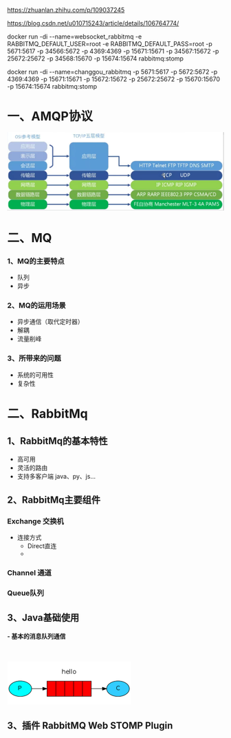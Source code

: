 https://zhuanlan.zhihu.com/p/109037245



https://blog.csdn.net/u010715243/article/details/106764774/

docker run -di --name=websocket_rabbitmq -e RABBITMQ_DEFAULT_USER=root -e RABBITMQ_DEFAULT_PASS=root  -p 5671:5617 -p 34566:5672 -p 4369:4369 -p 15671:15671 -p 34567:15672 -p 25672:25672 -p 34568:15670 -p 15674:15674  rabbitmq:stomp



docker run -di --name=changgou_rabbitmq -p 5671:5617 -p 5672:5672 -p 4369:4369 -p 15671:15671 -p 15672:15672 -p 25672:25672 -p 15670:15670 -p 15674:15674 rabbitmq:stomp



# 一、AMQP协议



![image-20201112140547849](img/image-20201112140547849.png)

# 二、MQ

### 1、MQ的主要特点

- 队列
- 异步

### 2、MQ的运用场景

- 异步通信（取代定时器）
- 解耦
- 流量削峰

### 3、所带来的问题

- 系统的可用性
- 复杂性

# 二、RabbitMq

## 1、RabbitMq的基本特性

- 高可用
- 灵活的路由
- 支持多客户端 java、py、js...



## 2、RabbitMq主要组件

### Exchange 交换机

- 连接方式
  - Direct直连
  - 

### Channel 通道

### Queue队列

## 3、Java基础使用

#### - 基本的消息队列通信

​	

![img](img/python-one-overall.png)





## 3、插件 RabbitMQ Web STOMP Plugin





